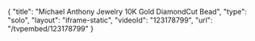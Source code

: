{
    "title": "Michael Anthony Jewelry 10K Gold DiamondCut Bead",
    "type": "solo",
    "layout": "iframe-static",
    "videoId": "123178799",
    "url": "\/tvpembed\/123178799"
}